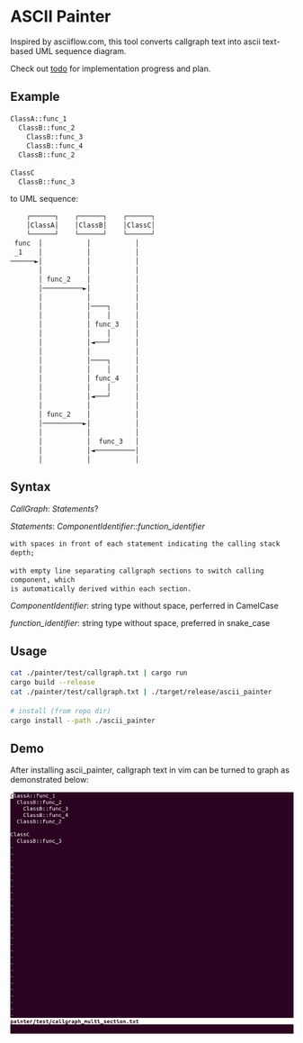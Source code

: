 ASCII Painter
=============

Inspired by asciiflow.com, this tool converts callgraph text into ascii
text-based UML sequence diagram.

Check out [todo](todo.md) for implementation progress and plan.

## Example

```
ClassA::func_1
  ClassB::func_2
    ClassB::func_3
    ClassB::func_4
  ClassB::func_2

ClassC
  ClassB::func_3
```

to UML sequence:

```
    ┌──────┐    ┌──────┐    ┌──────┐
    │ClassA│    │ClassB│    │ClassC│
    └──────┘    └──────┘    └──────┘
 func  │           │           │
 _1    │           │           │
──────►│           │           │
       │           │           │
       │ func_2    │           │
       │──────────►│           │
       │           │           │
       │           │────┐      │
       │           │    │      │
       │           │ func_3    │
       │           │    │      │
       │           │◄───┘      │
       │           │           │
       │           │────┐      │
       │           │    │      │
       │           │ func_4    │
       │           │    │      │
       │           │◄───┘      │
       │           │           │
       │ func_2    │           │
       │──────────►│           │
       │           │           │
       │           │  func_3   │
       │           │◄──────────│
       │           │           │
```

## Syntax

_CallGraph_: _Statements_?

_Statements_: _ComponentIdentifier_::_function\_identifier_

    with spaces in front of each statement indicating the calling stack depth;

    with empty line separating callgraph sections to switch calling component, which
    is automatically derived within each section.


_ComponentIdentifier_: string type without space, perferred in CamelCase

_function\_identifier_: string type without space, preferred in snake_case

## Usage

```bash
cat ./painter/test/callgraph.txt | cargo run
cargo build --release
cat ./painter/test/callgraph.txt | ./target/release/ascii_painter

# install (from repo dir)
cargo install --path ./ascii_painter
```

## Demo

After installing ascii\_painter, callgraph text in vim can be turned to graph as demonstrated below:

![vim demo](./examples/vim_demo.gif)
